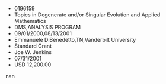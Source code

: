
* 0196159
* Topics in Degenerate and/or Singular Evolution and Applied Mathematics
* DMS,ANALYSIS PROGRAM
* 09/01/2000,08/13/2001
* Emmanuele DiBenedetto,TN,Vanderbilt University
* Standard Grant
* Joe W. Jenkins
* 07/31/2001
* USD 12,200.00

nan
